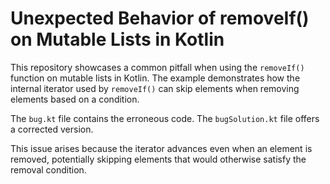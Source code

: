 # Unexpected Behavior of removeIf() on Mutable Lists in Kotlin

This repository showcases a common pitfall when using the `removeIf()` function on mutable lists in Kotlin.  The example demonstrates how the internal iterator used by `removeIf()` can skip elements when removing elements based on a condition.

The `bug.kt` file contains the erroneous code.  The `bugSolution.kt` file offers a corrected version.

This issue arises because the iterator advances even when an element is removed, potentially skipping elements that would otherwise satisfy the removal condition.